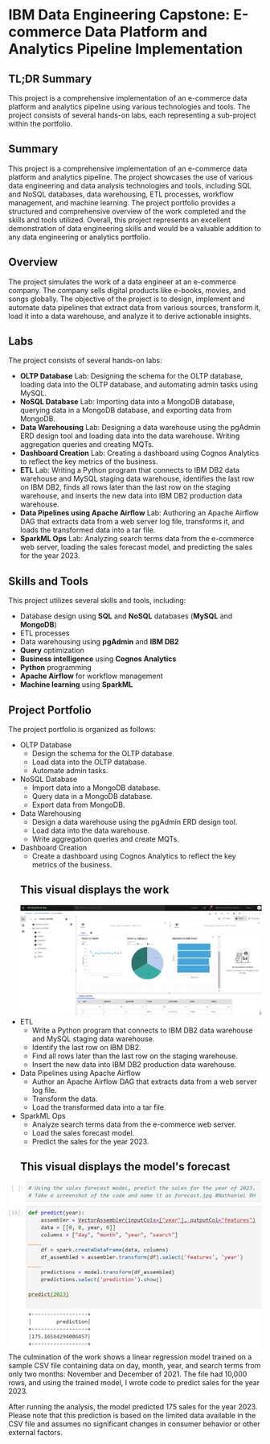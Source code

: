 # IBM Data Engineering Capstone: E-commerce Data Platform and Analytics Pipeline Implementation

## TL;DR Summary

This project is a comprehensive implementation of an e-commerce data platform and analytics pipeline using various technologies and tools. The project consists of several hands-on labs, each representing a sub-project within the portfolio. 

## Summary

This project is a comprehensive implementation of an e-commerce data platform and analytics pipeline. The project showcases the use of various data engineering and data analysis technologies and tools, including SQL and NoSQL databases, data warehousing, ETL processes, workflow management, and machine learning. The project portfolio provides a structured and comprehensive overview of the work completed and the skills and tools utilized. Overall, this project represents an excellent demonstration of data engineering skills and would be a valuable addition to any data engineering or analytics portfolio.

## Overview

The project simulates the work of a data engineer at an e-commerce company. The company sells digital products like e-books, movies, and songs globally. The objective of the project is to design, implement and automate data pipelines that extract data from various sources, transform it, load it into a data warehouse, and analyze it to derive actionable insights.

## Labs

The project consists of several hands-on labs:

- **OLTP Database** Lab: Designing the schema for the OLTP database, loading data into the OLTP database, and automating admin tasks using MySQL.
- **NoSQL Database** Lab: Importing data into a MongoDB database, querying data in a MongoDB database, and exporting data from MongoDB.
- **Data Warehousing** Lab: Designing a data warehouse using the pgAdmin ERD design tool and loading data into the data warehouse. Writing aggregation queries and creating MQTs.
- **Dashboard Creation** Lab: Creating a dashboard using Cognos Analytics to reflect the key metrics of the business.
- **ETL** Lab: Writing a Python program that connects to IBM DB2 data warehouse and MySQL staging data warehouse, identifies the last row on IBM DB2, finds all rows later than the last row on the staging warehouse, and inserts the new data into IBM DB2 production data warehouse.
- **Data Pipelines using Apache Airflow** Lab: Authoring an Apache Airflow DAG that extracts data from a web server log file, transforms it, and loads the transformed data into a tar file.
- **SparkML Ops** Lab: Analyzing search terms data from the e-commerce web server, loading the sales forecast model, and predicting the sales for the year 2023.

## Skills and Tools

This project utilizes several skills and tools, including:

- Database design using **SQL** and **NoSQL** databases (**MySQL** and **MongoDB**)
- ETL processes
- Data warehousing using **pgAdmin** and **IBM DB2**
- **Query** optimization
- **Business intelligence** using **Cognos Analytics**
- **Python** programming
- **Apache Airflow** for workflow management
- **Machine learning** using **SparkML**

## Project Portfolio

The project portfolio is organized as follows:

- OLTP Database
  - Design the schema for the OLTP database.
  - Load data into the OLTP database.
  - Automate admin tasks.
- NoSQL Database
  - Import data into a MongoDB database.
  - Query data in a MongoDB database.
  - Export data from MongoDB.
- Data Warehousing
  - Design a data warehouse using the pgAdmin ERD design tool.
  - Load data into the data warehouse.
  - Write aggregation queries and create MQTs.
- Dashboard Creation
  - Create a dashboard using Cognos Analytics to reflect the key metrics of the business.
  ## This visual displays the work
  ![Dashboard Screenshot](dashboard.JPG "Dashboard Screenshot")
- ETL
  - Write a Python program that connects to IBM DB2 data warehouse and MySQL staging data warehouse.
  - Identify the last row on IBM DB2.
  - Find all rows later than the last row on the staging warehouse.
  - Insert the new data into IBM DB2 production data warehouse.
- Data Pipelines using Apache Airflow
  - Author an Apache Airflow DAG that extracts data from a web server log file.
  - Transform the data.
  - Load the transformed data into a tar file.
- SparkML Ops
  - Analyze search terms data from the e-commerce web server.
  - Load the sales forecast model.
  - Predict the sales for the year 2023.
  ## This visual displays the model's forecast
![Forecast Screenshot](forecast.JPG "Forecast Screenshot")
The culmination of the work shows a linear regression model trained on a sample CSV file containing data on day, month, year, and search terms from only two months: November and December of 2021. The file had 10,000 rows, and using the trained model, I wrote code to predict sales for the year 2023.

After running the analysis, the model predicted 175 sales for the year 2023. Please note that this prediction is based on the limited data available in the CSV file and assumes no significant changes in consumer behavior or other external factors.
